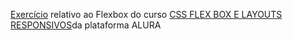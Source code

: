 [Exercício](https://renata-moreno.github.io/AluraPlay/) relativo ao Flexbox do curso [CSS FLEX BOX E LAYOUTS RESPONSIVOS](https://cursos.alura.com.br/course/css-flexbox-layouts-responsivos)da plataforma ALURA
